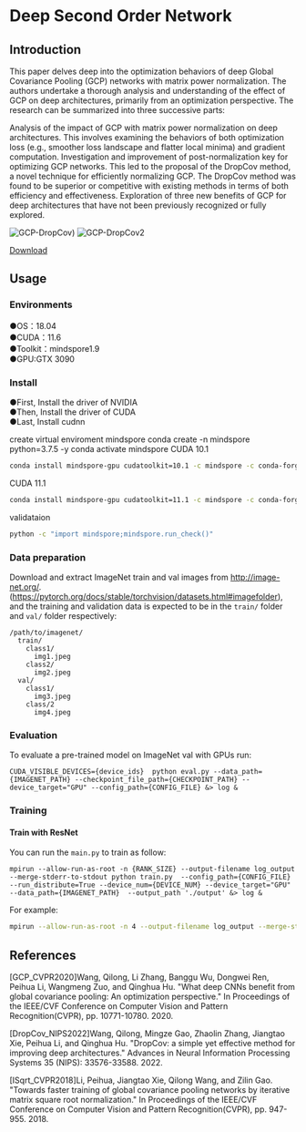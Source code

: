 # Deep Second Order Network

## Introduction
This paper delves deep into the optimization behaviors of deep Global Covariance Pooling (GCP) networks with matrix power normalization. The authors undertake a thorough analysis and understanding of the effect of GCP on deep architectures, primarily from an optimization perspective. The research can be summarized into three successive parts:

Analysis of the impact of GCP with matrix power normalization on deep architectures. This involves examining the behaviors of both optimization loss (e.g., smoother loss landscape and flatter local minima) and gradient computation.
Investigation and improvement of post-normalization key for optimizing GCP networks. This led to the proposal of the DropCov method, a novel technique for efficiently normalizing GCP. The DropCov method was found to be superior or competitive with existing methods in terms of both efficiency and effectiveness.
Exploration of three new benefits of GCP for deep architectures that have not been previously recognized or fully explored.

![GCP-DropCov](https://github.com/Terror03/GCP-DropCov/assets/45889633/5b80b7a8-0b9f-4ed9-ad44-8c1f35653f15))
![GCP-DropCov2](https://github.com/Terror03/GCP-DropCov/assets/45889633/f98c4c3c-383e-4987-b862-217bf92aa4b8)





[Download](https://drive.google.com/file/d/1zVDDmmQWQ-CDDoxjaolkcjI3MACE-rxx/view?usp=drive_link)


## Usage

### Environments
●OS：18.04  
●CUDA：11.6  
●Toolkit：mindspore1.9  
●GPU:GTX 3090 


### Install
●First, Install the driver of NVIDIA  
●Then, Install the driver of CUDA  
●Last, Install cudnn

create virtual enviroment mindspore
conda create -n mindspore python=3.7.5 -y
conda activate mindspore
CUDA 10.1 
```bash
conda install mindspore-gpu cudatoolkit=10.1 -c mindspore -c conda-forge
```
CUDA 11.1 
```bash
conda install mindspore-gpu cudatoolkit=11.1 -c mindspore -c conda-forge
```
validataion 
```bash
python -c "import mindspore;mindspore.run_check()"
```

### Data preparation
Download and extract ImageNet train and val images from http://image-net.org/. (https://pytorch.org/docs/stable/torchvision/datasets.html#imagefolder), and the training and validation data is expected to be in the `train/` folder and `val/` folder respectively:


```
/path/to/imagenet/
  train/
    class1/
      img1.jpeg
    class2/
      img2.jpeg
  val/
    class1/
      img3.jpeg
    class/2
      img4.jpeg
```
### Evaluation
To evaluate a pre-trained model on ImageNet val with GPUs run:

```
CUDA_VISIBLE_DEVICES={device_ids}  python eval.py --data_path={IMAGENET_PATH} --checkpoint_file_path={CHECKPOINT_PATH} --device_target="GPU" --config_path={CONFIG_FILE} &> log &
```

### Training

#### Train with ResNet

You can run the `main.py` to train as follow:

```
mpirun --allow-run-as-root -n {RANK_SIZE} --output-filename log_output --merge-stderr-to-stdout python train.py  --config_path={CONFIG_FILE} --run_distribute=True --device_num={DEVICE_NUM} --device_target="GPU" --data_path={IMAGENET_PATH}  --output_path './output' &> log &
```
For example:

```bash
mpirun --allow-run-as-root -n 4 --output-filename log_output --merge-stderr-to-stdout python train.py  --config_path="./config/resnet50_imagenet2012_config.yaml" --run_distribute=True --device_num=4 --device_target="GPU" --data_path=./imagenet --output_path './output' &> log &
```
## References
[GCP_CVPR2020]Wang, Qilong, Li Zhang, Banggu Wu, Dongwei Ren, Peihua Li, Wangmeng Zuo, and Qinghua Hu. "What deep CNNs benefit from global covariance pooling: An optimization perspective." In Proceedings of the IEEE/CVF Conference on Computer Vision and Pattern Recognition(CVPR), pp. 10771-10780. 2020.

[DropCov_NIPS2022]Wang, Qilong, Mingze Gao, Zhaolin Zhang, Jiangtao Xie, Peihua Li, and Qinghua Hu. "DropCov: a simple yet effective method for improving deep architectures." Advances in Neural Information Processing Systems 35 (NIPS): 33576-33588. 2022.

[ISqrt_CVPR2018]Li, Peihua, Jiangtao Xie, Qilong Wang, and Zilin Gao. "Towards faster training of global covariance pooling networks by iterative matrix square root normalization." In Proceedings of the IEEE/CVF Conference on Computer Vision and Pattern Recognition(CVPR), pp. 947-955. 2018.
